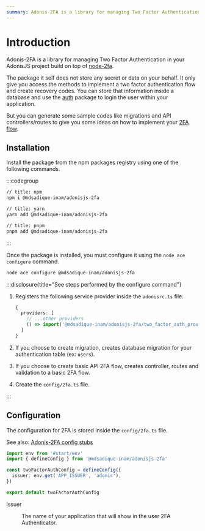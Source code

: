 ```yaml
---
summary: Adonis-2FA is a library for managing Two Factor Authentication in your AdonisJS project.
---
```


# Introduction

Adonis-2FA is a library for managing Two Factor Authentication in your AdonisJS project build on top of [node-2fa](https://github.com/jeremyscalpello/node-2fa).

The package it self does not store any secret or data on your behalf. It only give you access the methods to implement a two factor authentication flow and create recovery codes. You can store that information inside a database and use the [auth](https://docs.adonisjs.com/guides/auth) package to login the user within your application.

But you can generate some sample codes like migrations and API controllers/routes to give you some ideas on how to implement your [2FA flow](https://saaswebsites.com/userflow-articles/two-factor-authentication-2fa-user-flow-examples-and-tips/).

## Installation

Install the package from the npm packages registry using one of the following commands.

:::codegroup

```sh
// title: npm
npm i @mdsadique-inam/adonisjs-2fa
```

```sh
// title: yarn
yarn add @mdsadique-inam/adonisjs-2fa
```

```sh
// title: pnpm
pnpm add @mdsadique-inam/adonisjs-2fa
```

:::

Once the package is installed, you must configure it using the `node ace configure` command.

```sh
node ace configure @mdsadique-inam/adonisjs-2fa
```

:::disclosure{title="See steps performed by the configure command"}

1. Registers the following service provider inside the `adonisrc.ts` file.

   ```ts
   {
     providers: [
       // ...other providers
       () => import('@mdsadique-inam/adonisjs-2fa/two_factor_auth_provider'),
     ]
   }
   ```

2. If you choose to create migration, creates database migration for your authentication table (ex: `users`).

3. If you choose to create basic API 2FA flow, creates controller, routes and validation to a basic 2FA flow.

4. Create the `config/2fa.ts` file.

:::

## Configuration

The configuration for 2FA is stored inside the `config/2fa.ts` file.

See also: [Adonis-2FA config stubs](https://github.com/mdsadique-inam/adonisjs-2fa/blob/develop/stubs/config/2fa.stub)

```ts
import env from '#start/env'
import { defineConfig } from '@mdsadique-inam/adonisjs-2fa'

const twoFactorAuthConfig = defineConfig({
  issuer: env.get('APP_ISSUER', 'adonis'),
})

export default twoFactorAuthConfig
```

<dl>

<dt>

issuer

</dt>

<dd>

The name of your application that will show in the user 2FA Authenticator.

</dd>

</dl>
